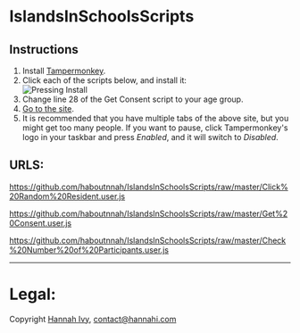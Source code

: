 # IslandsInSchoolsScripts

## Instructions

1. Install [Tampermonkey](https://tampermonkey.net).  
2. Click each of the scripts below, and install it:  
![Pressing Install](https://i.imgur.com/Y8gHqU9.png)  
3. Change line 28 of the Get Consent script to your age group.
4. [Go to the site](http://islands.smp.uq.edu.au/project.php).
5. It is recommended that you have multiple tabs of the above site, but you might get too many people. If you want to pause, click Tampermonkey's logo in your taskbar and press *Enabled*, and it will switch to *Disabled*.

## URLS:

https://github.com/haboutnnah/IslandsInSchoolsScripts/raw/master/Click%20Random%20Resident.user.js

https://github.com/haboutnnah/IslandsInSchoolsScripts/raw/master/Get%20Consent.user.js

https://github.com/haboutnnah/IslandsInSchoolsScripts/raw/master/Check%20Number%20of%20Participants.user.js

--- 

# Legal: 


Copyright [Hannah Ivy](https://hannahi.com), <contact@hannahi.com>
